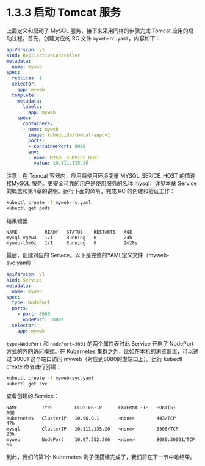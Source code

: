 # 1.3.3 启动 Tomcat 服务

上面定义和启动了 MySQL 服务，接下来采用同样的步骤完成 Tomcat 应用的启动过程。首先，创建对应的 RC 文件 `myweb-rc.yaml`，内容如下：

```yaml
apiVersion: v1
kind: ReplicationController
metadata:
  name: myweb
spec:
  replicas: 1
  selector:
    app: myweb
  template:
    metadata:
      labels:
        app: myweb
    spec:
      containers:
      - name: myweb
        image: kubeguide/tomcat-app:v1
        ports:
        - containerPort: 8080
        env:
        - name: MYSQL_SERVICE_HOST
          value: 10.111.135.20
```

注意：在 Tomcat 容器内，应用将使用环境变量 MYSQL\_SERICE\_HOST 的值连接MySQL 服务。更安全可靠的用户是使用服务的名称 mysql，详见本章 Service 的概念和第4章的说明。运行下面的命令，完成 RC 的创建和验证工作：

```bash
kubectl create -f myweb-rc.yaml
kubectl get pods
```

结果输出

```text
NAME          READY   STATUS    RESTARTS   AGE
mysql-vgzw4   1/1     Running   0          24h
myweb-l5m6z   1/1     Running   0          2m28s
```

最后，创建对应的 Service。以下是完整的YAML定义文件（myweb-svc.yaml）：

```yaml
apiVersion: v1
kind: Service
metadata:
  name: myweb
spec:
  type: NodePort
  ports:
    - port: 8080
      nodePort: 30001
  selector:
    app: myweb
```

`type=NodePort` 和 `nodePort=3001` 的两个属性表时此 Service 开启了 NodePort 方式的外网访问模式。在 Kubernetes 集群之外，比如在本机的浏览器里，可以通过 30001 这个端口访问 myweb（对应到8080的虚端口上）。运行 kubectl create 命令进行创建：

```bash
kubectl create -f myweb-svc.yaml 
kubectl get svc
```

查看创建的 Service：

```text
NAME         TYPE        CLUSTER-IP      EXTERNAL-IP   PORT(S)          AGE
kubernetes   ClusterIP   10.96.0.1       <none>        443/TCP          47h
mysql        ClusterIP   10.111.135.20   <none>        3306/TCP         23h
myweb        NodePort    10.97.252.206   <none>        8080:30001/TCP   6s
```

到此，我们的第1个 Kubernetes 例子便搭建完成了，我们将在下一节中难结果。

